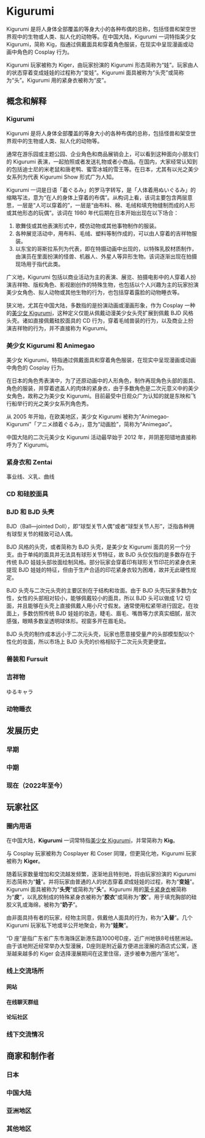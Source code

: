 # Kigurumi

Kigurumi 是将人身体全部覆盖的等身大小的各种布偶的总称，包括怪兽和架空世界观中的生物或人类、拟人化的动物等。在中国大陆，Kigurumi 一词特指美少女 Kigurumi，简称 Kig，指通过佩戴面具和穿着角色服装，在现实中呈现漫画或动画中角色的 Cosplay 行为。

Kigurumi 玩家被称为 Kiger，由玩家扮演的 Kigurumi 形态简称为“娃”。玩家由人的状态穿着变成娃娃的过程称为“变娃”。Kigurumi 面具被称为“头壳”或简称为“头”。Kigurumi 用的紧身衣被称为“皮”。

## 概念和解释

### Kigurumi

Kigurumi 是将人身体全部覆盖的等身大小的各种布偶的总称，包括怪兽和架空世界观中的生物或人类、拟人化的动物等。

通常在游乐园或主题公园、企业角色和商品展销会上，可以看到这种面向小朋友们的 Kigurumi 表演，一起拍照或者发送礼物或者小商品。在国内，大家经常认知到的包括迪士尼的米老鼠和唐老鸭、蜜雪冰城的雪王等。在日本，尤其有以光之美少女系列为代表 Kigurumi Show 形式广为人知。

Kigurumi 一词是日语「着ぐるみ」的罗马字转写，是「人体着用ぬいぐるみ」的缩略写法，意为“在人的身体上穿着的布偶”。从构词上看，该词主要包含两层意思，一层是“人可以穿着的”，一层是“由布料、棉、毛绒和填充物缝制而成的人形或其他形态的玩偶”。该词在 1980 年代后期在日本开始出现在以下场合：

1. 歌舞伎或其他表演形式中，模仿动物或其他事物制作的服装。
2. 各种展览活动中，用布料、毛绒、塑料等制作成的，可以由人穿着的吉祥物服装。
3. 以东宝的哥斯拉系列为代表，即在特摄动画中出现的，以特殊乳胶材质制作，由演员在里面扮演的怪兽、机器人、外星人等异形生物。该词逐渐出现在拍摄现场用于指代此类。

广义地，Kigurumi 包括以商业活动为主的表演、展览、拍摄电影中的人穿着人扮演吉祥物、版权角色、影视剧创作的特殊生物，也包括以个人兴趣为主的玩家扮演美少女角色、拟人动物或其他生物的行为，也包括穿着露脸的动物睡衣等。

狭义地，尤其在中国大陆，多数指的是扮演动画或漫画形象，作为 Cosplay 一种的[美少女 Kigurumi](#美少女-kigurumi-和-animegao)，这种定义仅能从佩戴动漫美少女头壳扩展到佩戴 BJD 风格头壳。诸如直接佩戴硅胶面具的 CD 行为，穿着毛绒兽装的行为，以及商业上扮演吉祥物的行为，并不直接称为 Kigurumi。

### 美少女 Kigurumi 和 Animegao

美少女 Kigurumi，特指通过佩戴面具和穿着角色服装，在现实中呈现漫画或动画中角色的 Cosplay 行为。

在日本的角色秀表演中，为了还原动画中的人形角色，制作再现角色头部的面具、角色的服装，并穿着遮盖人的肉体的紧身衣，由于多数角色是二次元意义中的美少女角色，故称之为美少女 Kigurumi。目前最受中日观众广为认知的就是东映和飞行船举行的光之美少女系列角色秀。

从 2005 年开始，在欧美地区，美少女 Kigurumi 被称为“Animegao-Kigurumi”「アニメ顔着ぐるみ」，意为“动画脸”，简称为“Animegao”。

中国大陆的二次元美少女 Kigurumi 活动最早始于 2012 年，并阴差阳错地直接称呼为了 Kigurumi。

### 紧身衣和 Zentai

事业线、义乳、曲线

### CD 和硅胶面具

### BJD 和 BJD 头壳

BJD（Ball—jointed Doll），即“球型关节人偶”或者“球型关节人形”，泛指各种拥有球型关节的精致可动人偶。

BJD 风格的头壳，或者简称为 BJD 头壳，是美少女 Kigurumi 面具的另一个分支。由于单纯的面具并无法具有球形关节特征，故 BJD 头仅仅指的是多数存在于传统 BJD 娃娃头部妆面绘制风格。部分玩家会穿着印有球形关节印花的紧身衣来提现 BJD 娃娃的特征，但由于生产合适的印花紧身衣较为困难，故并无此硬性规定。

BJD 头壳与二次元头壳的主要区别在于结构和妆面。由于 BJD 头壳玩家多数为女性，女性的头部相对较小，能够佩戴较小的面具，所以 BJD 头可以做成 1/2 切面，并且能够在头壳上直接佩戴人用小尺寸假发。通常使用松紧带进行固定。在妆面上，多数仿照传统 BJD 娃娃的妆造，睫毛、眉毛、嘴唇等力求真实细腻，层次感强，眼睛多数呈透明球体形。视窗多开在眉毛处。

BJD 头壳的制作成本远小于二次元头壳，玩家也愿意接受量产的头部模型配以个性化的妆面，所以市场上 BJD 头壳的价格相较于二次元头壳更便宜。

### 兽装和 Fursuit

### 吉祥物

ゆるキャラ

### 动物睡衣

## 发展历史

### 早期

### 中期

### 现在（2022年至今）

## 玩家社区

### 圈内用语 

在中国大陆，**Kigurumi** 一词常特指[美少女 Kigurumi](#美少女-kigurumi-和-animegao)，并常简称为 **Kig**。

与 Cosplay 玩家被称为 Cosplayer 和 Coser 同理，但更简化地，Kigurumi 玩家被称为 **Kiger**。

随着玩家数量增加和交流越发频繁，逐渐地且特别地，将由玩家扮演的 Kigurumi 形态简称为“**娃**”。并将玩家由普通的人的状态穿着*变*成娃娃的过程，称为“**变娃**”。Kigurumi 面具被称为“**头壳**”或简称为“**头**”。Kigurumi 用的[莱卡紧身衣](#紧身衣和-zentai)被简称为“**皮**”，以乳胶制成的特殊紧身衣被称为“**胶衣**”或简称为“**胶**”。用于填充胸部的硅胶义乳或海绵，被称为“**奶子**”。

由非面具持有者的玩家，经物主同意，佩戴他人面具的行为，称为“**入替**”。几个 Kigurumi 玩家私下地或半公开地聚会，称为“**娃聚**”。

“D 座”是指广东省广东市海珠区新港东路1000号D座，近广州地铁8号线琶洲站。由于该地附近经常举办大型漫展，D座则是附近最方便进出漫展的酒店式公寓，逐渐越来越多的 Kiger 会选择漫展期间在这里住宿，逐步被奉为圈内“圣地”。

### 线上交流场所

#### 网站

#### 在线聊天群组

#### 论坛社区

### 线下交流情况

## 商家和制作者

### 日本

### 中国大陆

### 亚洲地区

### 其他地区
